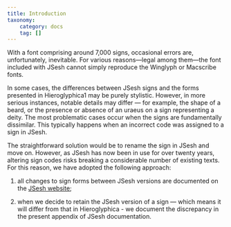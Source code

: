 ```yaml
---
title: Introduction
taxonomy:
    category: docs
    tag: []
---
```


With a font comprising around 7,000 signs, occasional errors are, unfortunately, inevitable. For various reasons—legal among them—the font included with JSesh cannot simply reproduce the Winglyph or Macscribe fonts.

In some cases, the differences between JSesh signs and the forms presented in Hieroglyphica1 may be purely stylistic. However, in more serious instances, notable details may differ — for example, the shape of a beard, or the presence or absence of an uraeus on a sign representing a deity. The most problematic cases occur when the signs are fundamentally dissimilar. This typically happens when an incorrect code was assigned to a sign in JSesh.

The straightforward solution would be to rename the sign in JSesh and move on. However, as JSesh has now been in use for over twenty years, altering sign codes risks breaking a considerable number of existing texts. For this reason, we have adopted the following approach:

1. all changes to sign forms between JSesh versions are documented on the  [JSesh website](https://jsesh.qenherkhopeshef.org/signdiffs);

2. when we decide to retain the JSesh version of a sign — which means it will differ from that in Hieroglyphica - we document the discrepancy in the present appendix of JSesh documentation.


[^1]: N. Grimal, J. Hallof, D. van der Plas, *Hieroglyphica: sign list - liste des signes - Zeichenliste.* I, Publications Interuniversitaires de Recherches Égyptologiques Informatisées, Utrecht, 2000 (2nd revised and enlarged ed.). 






